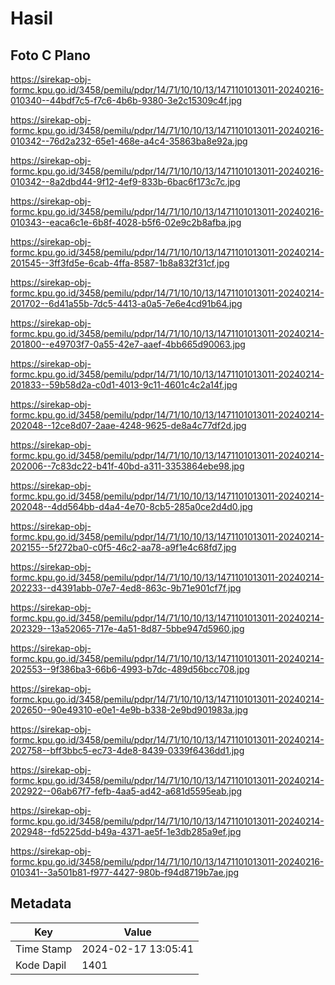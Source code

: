 # Hasil

## Foto C Plano

https://sirekap-obj-formc.kpu.go.id/3458/pemilu/pdpr/14/71/10/10/13/1471101013011-20240216-010340--44bdf7c5-f7c6-4b6b-9380-3e2c15309c4f.jpg

https://sirekap-obj-formc.kpu.go.id/3458/pemilu/pdpr/14/71/10/10/13/1471101013011-20240216-010342--76d2a232-65e1-468e-a4c4-35863ba8e92a.jpg

https://sirekap-obj-formc.kpu.go.id/3458/pemilu/pdpr/14/71/10/10/13/1471101013011-20240216-010342--8a2dbd44-9f12-4ef9-833b-6bac6f173c7c.jpg

https://sirekap-obj-formc.kpu.go.id/3458/pemilu/pdpr/14/71/10/10/13/1471101013011-20240216-010343--eaca6c1e-6b8f-4028-b5f6-02e9c2b8afba.jpg

https://sirekap-obj-formc.kpu.go.id/3458/pemilu/pdpr/14/71/10/10/13/1471101013011-20240214-201545--3ff3fd5e-6cab-4ffa-8587-1b8a832f31cf.jpg

https://sirekap-obj-formc.kpu.go.id/3458/pemilu/pdpr/14/71/10/10/13/1471101013011-20240214-201702--6d41a55b-7dc5-4413-a0a5-7e6e4cd91b64.jpg

https://sirekap-obj-formc.kpu.go.id/3458/pemilu/pdpr/14/71/10/10/13/1471101013011-20240214-201800--e49703f7-0a55-42e7-aaef-4bb665d90063.jpg

https://sirekap-obj-formc.kpu.go.id/3458/pemilu/pdpr/14/71/10/10/13/1471101013011-20240214-201833--59b58d2a-c0d1-4013-9c11-4601c4c2a14f.jpg

https://sirekap-obj-formc.kpu.go.id/3458/pemilu/pdpr/14/71/10/10/13/1471101013011-20240214-202048--12ce8d07-2aae-4248-9625-de8a4c77df2d.jpg

https://sirekap-obj-formc.kpu.go.id/3458/pemilu/pdpr/14/71/10/10/13/1471101013011-20240214-202006--7c83dc22-b41f-40bd-a311-3353864ebe98.jpg

https://sirekap-obj-formc.kpu.go.id/3458/pemilu/pdpr/14/71/10/10/13/1471101013011-20240214-202048--4dd564bb-d4a4-4e70-8cb5-285a0ce2d4d0.jpg

https://sirekap-obj-formc.kpu.go.id/3458/pemilu/pdpr/14/71/10/10/13/1471101013011-20240214-202155--5f272ba0-c0f5-46c2-aa78-a9f1e4c68fd7.jpg

https://sirekap-obj-formc.kpu.go.id/3458/pemilu/pdpr/14/71/10/10/13/1471101013011-20240214-202233--d4391abb-07e7-4ed8-863c-9b71e901cf7f.jpg

https://sirekap-obj-formc.kpu.go.id/3458/pemilu/pdpr/14/71/10/10/13/1471101013011-20240214-202329--13a52065-717e-4a51-8d87-5bbe947d5960.jpg

https://sirekap-obj-formc.kpu.go.id/3458/pemilu/pdpr/14/71/10/10/13/1471101013011-20240214-202553--9f386ba3-66b6-4993-b7dc-489d56bcc708.jpg

https://sirekap-obj-formc.kpu.go.id/3458/pemilu/pdpr/14/71/10/10/13/1471101013011-20240214-202650--90e49310-e0e1-4e9b-b338-2e9bd901983a.jpg

https://sirekap-obj-formc.kpu.go.id/3458/pemilu/pdpr/14/71/10/10/13/1471101013011-20240214-202758--bff3bbc5-ec73-4de8-8439-0339f6436dd1.jpg

https://sirekap-obj-formc.kpu.go.id/3458/pemilu/pdpr/14/71/10/10/13/1471101013011-20240214-202922--06ab67f7-fefb-4aa5-ad42-a681d5595eab.jpg

https://sirekap-obj-formc.kpu.go.id/3458/pemilu/pdpr/14/71/10/10/13/1471101013011-20240214-202948--fd5225dd-b49a-4371-ae5f-1e3db285a9ef.jpg

https://sirekap-obj-formc.kpu.go.id/3458/pemilu/pdpr/14/71/10/10/13/1471101013011-20240216-010341--3a501b81-f977-4427-980b-f94d8719b7ae.jpg


## Metadata

| Key        | Value               |
| ---------- | ------------------- |
| Time Stamp | 2024-02-17 13:05:41 |
| Kode Dapil | 1401                |



